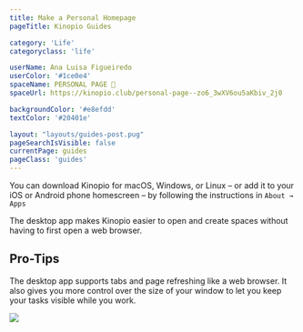 ```yaml
---
title: Make a Personal Homepage
pageTitle: Kinopio Guides

category: 'Life'
categoryclass: 'life'

userName: Ana Luisa Figueiredo
userColor: '#1ce0e4'
spaceName: PERSONAL PAGE 🥒
spaceUrl: https://kinopio.club/personal-page--zo6_3wXV6ou5aKbiv_2j0

backgroundColor: '#e8efdd'
textColor: '#20401e'

layout: "layouts/guides-post.pug"
pageSearchIsVisible: false
currentPage: guides
pageClass: 'guides'
---
```


You can download Kinopio for macOS, Windows, or Linux – or add it to your iOS or Android phone homescreen – by following the instructions in `About → Apps`

The desktop app makes Kinopio easier to open and create spaces without having to first open a web browser.

## Pro-Tips

The desktop app supports tabs and page refreshing like a web browser. It also gives you more control over the size of your window to let you keep your tasks visible while you work.

![](https://kinopio-updates.us-east-1.linodeobjects.com/kinopio-app-small.png)
